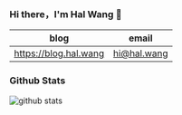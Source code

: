 ### Hi there，I'm Hal Wang 👋

| blog                    | email         |
| ----------------------- | ------------- |
| <https://blog.hal.wang> | <hi@hal.wang> |

### Github Stats

![github stats](https://github-readme-stats.vercel.app/api?username=hal-wang&show_icons=true)
